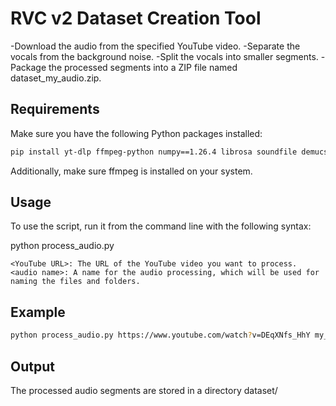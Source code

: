 # RVC v2 Dataset Creation Tool
 -Download the audio from the specified YouTube video.
 -Separate the vocals from the background noise.
 -Split the vocals into smaller segments.
 -Package the processed segments into a ZIP file named dataset_my_audio.zip.
 
## Requirements

Make sure you have the following Python packages installed:
```bash
pip install yt-dlp ffmpeg-python numpy==1.26.4 librosa soundfile demucs
```

Additionally, make sure ffmpeg is installed on your system.

## Usage

To use the script, run it from the command line with the following syntax:

python process_audio.py <YouTube URL> <audio name>

    <YouTube URL>: The URL of the YouTube video you want to process.
    <audio name>: A name for the audio processing, which will be used for naming the files and folders.

## Example
```bash
python process_audio.py https://www.youtube.com/watch?v=DEqXNfs_HhY my_audio
```

## Output
The processed audio segments are stored in a directory dataset/<audio name>.
These segments are then packaged into a ZIP file named dataset_<audio_name>.zip located in the current directory.
